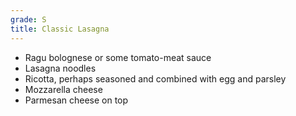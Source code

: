 ```yaml
---
grade: S
title: Classic Lasagna
---
```


- Ragu bolognese or some tomato-meat sauce
- Lasagna noodles
- Ricotta, perhaps seasoned and combined with egg and parsley
- Mozzarella cheese
- Parmesan cheese on top
